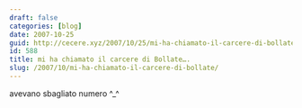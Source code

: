```yaml
---
draft: false
categories: [blog]
date: 2007-10-25
guid: http://cecere.xyz/2007/10/25/mi-ha-chiamato-il-carcere-di-bollate/
id: 588
title: mi ha chiamato il carcere di Bollate….
slug: /2007/10/mi-ha-chiamato-il-carcere-di-bollate/
---
```


avevano sbagliato numero ^_^